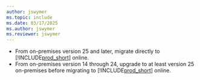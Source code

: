 ```yaml
---
author: jswymer
ms.topic: include
ms.date: 03/17/2025
ms.author: jswymer
ms.reviewer: jswymer
---
```

- From on-premises version 25 and later, migrate directly to [!INCLUDE[prod_short](prod_short.md)] online.
- From on-premises version 14 through 24, upgrade to at least version 25 on-premises before migrating to [!INCLUDE[prod_short](prod_short.md)] online.